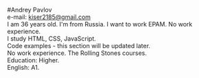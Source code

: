 #Andrey Pavlov <br>
e-mail: kiser2185@gmail.com <br>
I am 36 years old. I'm from Russia. I want to work EPAM. No work experience. <br>
I study HTML, CSS, JavaScript. <br>
Code examples - this section will be updated later. <br>
No work experience. The Rolling Stones courses. <br>
Education: Higher. <br>
English: A1.